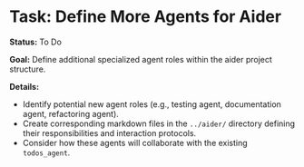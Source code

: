 # Task: Define More Agents for Aider

**Status:** To Do

**Goal:** Define additional specialized agent roles within the aider project structure.

**Details:**
- Identify potential new agent roles (e.g., testing agent, documentation agent, refactoring agent).
- Create corresponding markdown files in the `../aider/` directory defining their responsibilities and interaction protocols.
- Consider how these agents will collaborate with the existing `todos_agent`.
